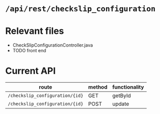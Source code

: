# `/api/rest/checkslip_configuration`
# Relevant files
- CheckSlipConfigurationController.java
- TODO front end

# Current API
|route|method|functionality|
|-|-|-|
|`/checkslip_configuration/{id}`|GET|getById|
|`/checkslip_configuration/{id}`|POST|update|